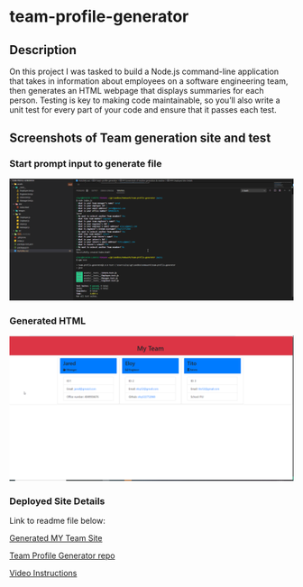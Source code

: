 # team-profile-generator

## Description
On this project I was tasked to build a Node.js command-line application that takes in information about employees on a software engineering team, then generates an HTML webpage that displays summaries for each person. Testing is key to making code maintainable, so you’ll also write a unit test for every part of your code and ensure that it passes each test.

## Screenshots of Team  generation site and test

### Start prompt input to generate file

![Imput & Test run](./assets/images/Nodejspromttest.png)

### Generated HTML

![Team Site](./assets/images/teamgeneratedsite.png)
### Deployed Site Details

Link to readme file below:

[Generated MY Team Site](https://eloy522752868.github.io/team-profile-generator/assets/dist/index.html)

[Team Profile Generator repo](https://github.com/eloy522752868/team-profile-generator/)

[Video Instructions](https://drive.google.com/file/d/1ABtz6EaaOtv3doEevR1rFb0xjIPr3Xxe/view)
